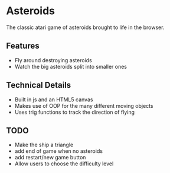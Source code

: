 # Asteroids

The classic atari game of asteroids brought to life in the browser. 

## Features
- Fly around destroying asteroids
- Watch the big asteroids split into smaller ones

## Technical Details
- Built in js and an HTML5 canvas
- Makes use of OOP for the many different moving objects
- Uses trig functions to track the direction of flying

## TODO
- Make the ship a triangle
- add end of game when no asteroids
- add restart/new game button
- Allow users to choose the difficulty level
